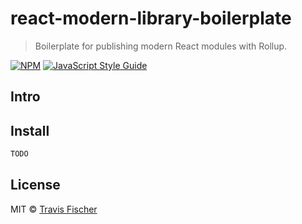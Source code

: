 # react-modern-library-boilerplate

> Boilerplate for publishing modern React modules with Rollup.

[![NPM](https://img.shields.io/npm/v/react-modern-library-boilerplate.svg)](https://www.npmjs.com/package/react-modern-library-boilerplate) [![JavaScript Style Guide](https://img.shields.io/badge/code_style-standard-brightgreen.svg)](https://standardjs.com)

## Intro


## Install

```bash
TODO
```

## License

MIT © [Travis Fischer](https://github.com/transitive-bullshit)
